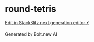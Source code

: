 # round-tetris

[Edit in StackBlitz next generation editor ⚡️](https://stackblitz.com/~/github.com/wegewerk-mdt/round-tetris)

Generated by Bolt.new AI